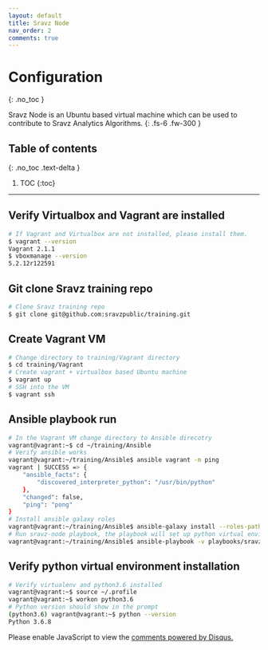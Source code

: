 ```yaml
---
layout: default
title: Sravz Node
nav_order: 2
comments: true
---
```


# Configuration
{: .no_toc }

Sravz Node is an Ubuntu based virtual machine which can be used to contribute to Sravz Analytics Algorithms.
{: .fs-6 .fw-300 }

## Table of contents
{: .no_toc .text-delta }

1. TOC
{:toc}

---

## Verify Virtualbox and Vagrant are installed

```bash
# If Vagrant and Virtualbox are not installed, please install them.
$ vagrant --version
Vagrant 2.1.1
$ vboxmanage --version
5.2.12r122591
```

## Git clone Sravz training repo

```bash
# Clone Sravz training repo
$ git clone git@github.com:sravzpublic/training.git
```

## Create Vagrant VM

```bash
# Change directory to training/Vagrant directory
$ cd training/Vagrant
# Create vagrant + virtualbox based Ubuntu machine
$ vagrant up
# SSH into the VM
$ vagrant ssh
```

## Ansible playbook run

```bash
# In the Vagrant VM change directory to Ansible direcotry
vagrant@vagrant:~$ cd ~/training/Ansible
# Verify ansible works
vagrant@vagrant:~/training/Ansible$ ansible vagrant -m ping
vagrant | SUCCESS => {
    "ansible_facts": {
        "discovered_interpreter_python": "/usr/bin/python"
    },
    "changed": false,
    "ping": "pong"
}
# Install ansible galaxy roles
vagrant@vagrant:~/training/Ansible$ ansible-galaxy install --roles-path ./roles/galaxy -r requirements.yml
# Run sravz-node playbook, the playbook will set up python virtual environment
vagrant@vagrant:~/training/Ansible$ ansible-playbook -v playbooks/sravz-node.yml
```

## Verify python virtual environment installation

```bash
# Verify virtualenv and python3.6 installed
vagrant@vagrant:~$ source ~/.profile
vagrant@vagrant:~$ workon python3.6
# Python version should show in the prompt
(python3.6) vagrant@vagrant:~$ python --version
Python 3.6.8
```

<div id="disqus_thread"></div>
<script>

/**
*  RECOMMENDED CONFIGURATION VARIABLES: EDIT AND UNCOMMENT THE SECTION BELOW TO INSERT DYNAMIC VALUES FROM YOUR PLATFORM OR CMS.
*  LEARN WHY DEFINING THESE VARIABLES IS IMPORTANT: https://disqus.com/admin/universalcode/#configuration-variables*/
/*
var disqus_config = function () {
this.page.url = 'https://sravzpublic.github.io/training/';  // Replace PAGE_URL with your page's canonical URL variable
this.page.identifier = '/training'; // Replace PAGE_IDENTIFIER with your page's unique identifier variable
};
*/
(function() { // DON'T EDIT BELOW THIS LINE
var d = document, s = d.createElement('script');
s.src = 'https://sravzpublic-github-io.disqus.com/embed.js';
s.setAttribute('data-timestamp', +new Date());
(d.head || d.body).appendChild(s);
})();
</script>
<noscript>Please enable JavaScript to view the <a href="https://disqus.com/?ref_noscript">comments powered by Disqus.</a></noscript>
